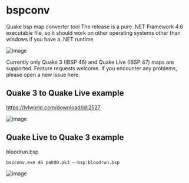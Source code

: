 # bspconv
Quake bsp map converter tool
The release is a pure .NET Framework 4.6 executable file, so it should work on other operating systems other than windows if you have a .NET runtime

![image](https://github.com/sbarisic/bspconv/assets/3836060/33afac9d-9318-4145-b8ff-1ed2d8343d92)

Currently only Quake 3 (IBSP 46) and Quake Live (IBSP 47) maps are supported.
Feature requests welcome.
If you encounter any problems, please open a new issue here.


## Quake 3 to Quake Live example

https://lvlworld.com/download/id:2527

![image](https://github.com/sbarisic/bspconv/assets/3836060/7ddaa0a0-5879-4506-a8b1-5db1ba9dbb3b)


## Quake Live to Quake 3 example

bloodrun.bsp

``bspconv.exe 46 pak00.pk3 --bsp:bloodrun.bsp``

![image](https://github.com/sbarisic/bspconv/assets/3836060/9cc7ea6d-ec39-4220-8f54-a25b47400a42)
